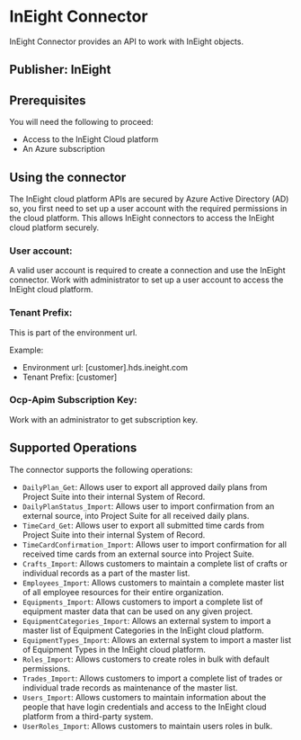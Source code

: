 # InEight Connector
InEight Connector provides an API to work with InEight objects.

## Publisher: InEight

## Prerequisites
You will need the following to proceed:
* Access to the InEight Cloud platform
* An Azure subscription

## Using the connector
The InEight cloud platform APIs are secured by Azure Active Directory (AD) so, you first need to set up a user account with the required permissions in the cloud platform. This allows InEight connectors to access the InEight cloud platform securely.

### User account:
A valid user account is required to create a connection and use the InEight connector. Work with administrator to set up a user account to access the InEight cloud platform.

### Tenant Prefix:
This is part of the environment url.

Example:
- Environment url: [customer].hds.ineight.com
- Tenant Prefix: [customer]

### Ocp-Apim Subscription Key:
Work with an administrator to get subscription key.

## Supported Operations
The connector supports the following operations:
​
* `DailyPlan_Get`: Allows user to export all approved daily plans from Project Suite into their internal System of Record.
* `DailyPlanStatus_Import`: Allows user to import confirmation from an external source, into Project Suite for all received daily plans.
* `TimeCard_Get`: Allows user to export all submitted time cards from Project Suite into their internal System of Record.
* `TimeCardConfirmation_Import`: Allows user to import confirmation for  all received time cards from an external source into Project Suite.
* `Crafts_Import`: Allows customers to maintain a complete list of crafts or individual records as a part of the master list.
* `Employees_Import`: Allows customers to maintain a complete master list of all employee resources for their entire organization.
* `Equipments_Import`: Allows customers to import a complete list of equipment master data that can be used on any given project.
* `EquipmentCategories_Import`: Allows an external system to import  a master list of Equipment Categories in the InEight cloud platform.
* `EquipmentTypes_Import`: Allows an external system to import  a master list of Equipment Types in the InEight cloud platform.
* `Roles_Import`: Allows customers to create roles in bulk with default permissions.
* `Trades_Import`: Allows customers to import a complete list of trades or individual trade records as maintenance of the master list.
* `Users_Import`: Allows customers to maintain information about the people that have login credentials and access to the InEight cloud platform from a third-party system.
* `UserRoles_Import`: Allows customers to maintain users roles in bulk.